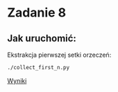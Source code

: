 # Zadanie 8

## Jak uruchomić:

Ekstrakcja pierwszej setki orzeczeń:

```bash
./collect_first_n.py
```

[Wyniki](main.ipynb)
